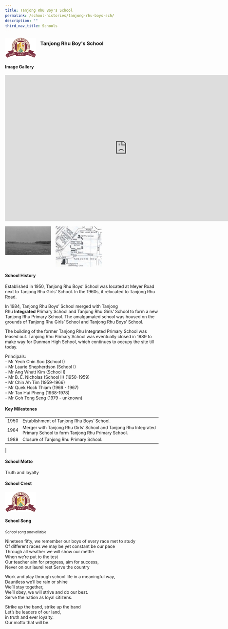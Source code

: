 ```yaml
---
title: Tanjong Rhu Boy's School
permalink: /school-histories/tanjong-rhu-boys-sch/
description: ""
third_nav_title: Schools
---
```

<img align="left" style="width:20%;margin-right:15px;" src="/images/tanjongrhuboys1.png">

### **Tanjong Rhu Boy's School**

<br clear="left">

#### **Image Gallery**
<iframe src="https://docs.google.com/presentation/d/e/2PACX-1vSP9914fLNS0ciZvQhNZX1HAsfceFRLOcGrVH_LwG_-TyR0Vgblmn49n6AYjFqG6xS7IhRGI-R9h_Hr/embed?start=false&amp;loop=true&amp;delayms=5000" frameborder="0" width="800" height="479" allowfullscreen="true"></iframe>

<p><a href="https://d1yxymztqoj7qn.amplifyapp.com/images/tanjongrhuboys2.jpg">  
<img align="left" style="width:30%;margin-right:15px;" src="/images/tanjongrhuboys2.jpg">
</a></p>

<p><a href="https://d1yxymztqoj7qn.amplifyapp.com/images/tanjongrhuboys3.jpg">  
<img align="left" style="width:30%;margin-right:15px;" src="/images/tanjongrhuboys3.jpg">
</a></p>

<br clear="left">

#### **School History**
Established in 1950, Tanjong Rhu Boys’ School was located at Meyer Road next to Tanjong Rhu Girls’ School. In the 1960s, it relocated to Tanjong Rhu Road.  
  
In 1984, Tanjong Rhu Boys’ School merged with Tanjong Rhu&nbsp;**Integrated**&nbsp;Primary School and Tanjong Rhu Girls’ School to form a new Tanjong Rhu Primary School. The amalgamated school was housed on the grounds of Tanjong Rhu Girls’ School and Tanjong Rhu Boys’ School.  
  
The building of the former Tanjong Rhu Integrated Primary School was leased out. Tanjong Rhu Primary School was eventually closed in 1989 to make way for Dunman High School, which continues to occupy the site till today.

Principals:<br>
\- Mr Yeoh Chin Soo (School I)<br>
\- Mr Laurie Shepherdson (School I)<br>
\- Mr Ang Whatt Kim (School I)<br>
\- Mr B. E. Nicholas (School II) (1950-1959)<br>
\- Mr Chin Ah Tim (1959-1966)<br>
\- Mr Quek Hock Thiam (1966 - 1967)<br>
\- Mr Tan Hui Pheng (1968-1978)<br>
\- Mr Goh Tong Seng (1979 - unknown)

#### **Key Milestones**

|  |  |
|:---:|---|
| 1950 | Establishment of Tanjong Rhu Boys’ School. |
| 1984 | Merger with Tanjong Rhu Girls’ School and Tanjong Rhu Integrated Primary School to form Tanjong Rhu Primary School. |
| 1989 | Closure of Tanjong Rhu Primary School. |
|

#### **School Motto**
Truth and loyalty

#### **School Crest**
<img align="left" style="width:20%;margin-right:15px;" src="/images/tanjongrhuboys1.png">


<br clear="left">

#### **School Song**
 <small>*School song unavailable*</small>

Nineteen fifty, we remember our boys of every race met to study<br>
Of different races we may be yet constant be our pace<br>
Through all weather we will show our mettle<br>
When we’re put to the test<br>
Our teacher aim for progress, aim for success,<br>
Never on our laurel rest Serve the country

Work and play through school life in a meaningful way,<br>
Dauntless we’ll be rain or shine<br>
We’ll stay together,<br>
We’ll obey, we will strive and do our best.<br>
Serve the nation as loyal citizens.

Strike up the band, strike up the band<br>
Let’s be leaders of our land,<br>
in truth and ever loyalty.<br>
Our motto that will be.